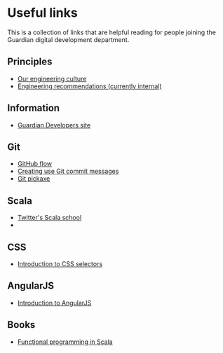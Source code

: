 # Useful links

This is a collection of links that are helpful reading for people joining the Guardian digital development department.

## Principles

* [Our engineering culture](https://github.com/guardian/our-engineering-culture)
* [Engineering recommendations (currently internal)](https://github.com/guardian/recommendations)

## Information

* [Guardian Developers site](http://developers.theguardian.com)

## Git

* [GitHub flow](https://guides.github.com/introduction/flow/)
* [Creating use Git commit messages](http://chris.beams.io/posts/git-commit/)
* [Git pickaxe](http://www.philandstuff.com/2014/02/09/git-pickaxe.html)

## Scala

* [Twitter's Scala school](http://twitter.github.io/scala_school/)
*

## CSS

* [Introduction to CSS selectors](http://flukeout.github.io/)

## AngularJS

* [Introduction to AngularJS](https://www.codeschool.com/courses/shaping-up-with-angular-js)

## Books

* [Functional programming in Scala](https://www.manning.com/books/functional-programming-in-scala)
